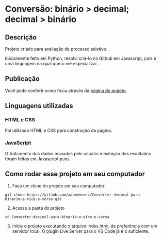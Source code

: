 # Conversão: binário > decimal; decimal > binário

## Descrição

Projeto criado para avaliação de processo seletivo.

Inicialmente feito em Python, resolvi criá-lo no Github em Javascript, pois é uma linguagem na qual quero me especializar.

## Publicação

Você pode conferir como ficou através da [página do projeto](https://aaamenezes.github.io/Converter-para-binario-e-vice-e-versa/).

## Linguagens utilizadas

### HTML e CSS

Foi utilizado HTML e CSS para construção da página.

### JavaScript

O tratamento dos dados enviados pelo usuário e exibição dos resultados foram feitos em Javascript puro.

## Como rodar esse projeto em seu computador

1. Faça um clone do projeto em seu computador:

```
git clone https://github.com/aaamenezes/Converter-decimal-para-binario-e-vice-e-versa.git
```

2. Acesse a pasta do projeto

```
cd Converter-decimal-para-binario-e-vice-e-versa
```

3. Inicie o projeto executando o arquivo index.html, de preferência com um servidor local. O plugin Live Server para o VS Code já é o suficiente.
